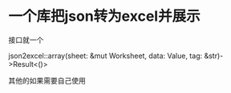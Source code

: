 # 一个库把json转为excel并展示

接口就一个

json2excel::array(sheet: &mut Worksheet, data: Value, tag: &str)->Result<()>

其他的如果需要自己使用